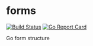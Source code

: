 # forms
[![Build Status](https://travis-ci.org/speedyhoon/frm.svg?branch=master)](https://travis-ci.org/speedyhoon/frm)
[![Go Report Card](https://goreportcard.com/badge/github.com/speedyhoon/frm)](https://goreportcard.com/report/github.com/speedyhoon/frm)

Go form structure
